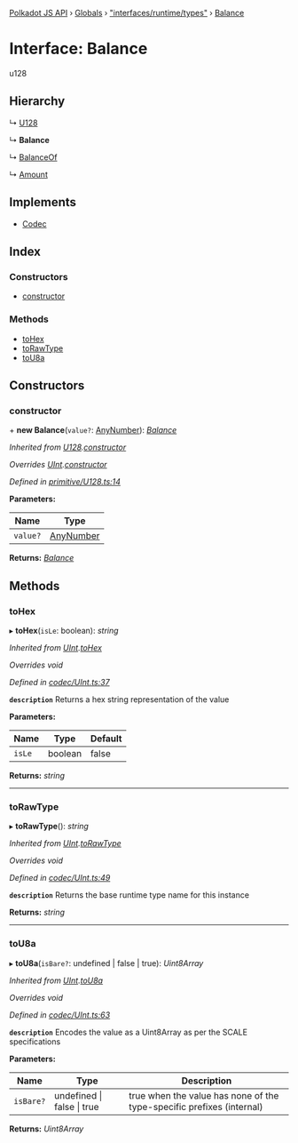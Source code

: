 [Polkadot JS API](../README.md) › [Globals](../globals.md) › ["interfaces/runtime/types"](../modules/_interfaces_runtime_types_.md) › [Balance](_interfaces_runtime_types_.balance.md)

# Interface: Balance

u128

## Hierarchy

  ↳ [U128](../classes/_primitive_u128_.u128.md)

  ↳ **Balance**

  ↳ [BalanceOf](_interfaces_runtime_types_.balanceof.md)

  ↳ [Amount](_interfaces_deprecated_types_.amount.md)

## Implements

* [Codec](_types_.codec.md)

## Index

### Constructors

* [constructor](_interfaces_runtime_types_.balance.md#constructor)

### Methods

* [toHex](_interfaces_runtime_types_.balance.md#tohex)
* [toRawType](_interfaces_runtime_types_.balance.md#torawtype)
* [toU8a](_interfaces_runtime_types_.balance.md#tou8a)

## Constructors

###  constructor

\+ **new Balance**(`value?`: [AnyNumber](../modules/_types_.md#anynumber)): *[Balance](_interfaces_runtime_types_.balance.md)*

*Inherited from [U128](../classes/_primitive_u128_.u128.md).[constructor](../classes/_primitive_u128_.u128.md#constructor)*

*Overrides [UInt](../classes/_codec_uint_.uint.md).[constructor](../classes/_codec_uint_.uint.md#constructor)*

*Defined in [primitive/U128.ts:14](https://github.com/polkadot-js/api/blob/9807ff7/packages/types/src/primitive/U128.ts#L14)*

**Parameters:**

Name | Type |
------ | ------ |
`value?` | [AnyNumber](../modules/_types_.md#anynumber) |

**Returns:** *[Balance](_interfaces_runtime_types_.balance.md)*

## Methods

###  toHex

▸ **toHex**(`isLe`: boolean): *string*

*Inherited from [UInt](../classes/_codec_uint_.uint.md).[toHex](../classes/_codec_uint_.uint.md#tohex)*

*Overrides void*

*Defined in [codec/UInt.ts:37](https://github.com/polkadot-js/api/blob/9807ff7/packages/types/src/codec/UInt.ts#L37)*

**`description`** Returns a hex string representation of the value

**Parameters:**

Name | Type | Default |
------ | ------ | ------ |
`isLe` | boolean | false |

**Returns:** *string*

___

###  toRawType

▸ **toRawType**(): *string*

*Inherited from [UInt](../classes/_codec_uint_.uint.md).[toRawType](../classes/_codec_uint_.uint.md#torawtype)*

*Overrides void*

*Defined in [codec/UInt.ts:49](https://github.com/polkadot-js/api/blob/9807ff7/packages/types/src/codec/UInt.ts#L49)*

**`description`** Returns the base runtime type name for this instance

**Returns:** *string*

___

###  toU8a

▸ **toU8a**(`isBare?`: undefined | false | true): *Uint8Array*

*Inherited from [UInt](../classes/_codec_uint_.uint.md).[toU8a](../classes/_codec_uint_.uint.md#tou8a)*

*Overrides void*

*Defined in [codec/UInt.ts:63](https://github.com/polkadot-js/api/blob/9807ff7/packages/types/src/codec/UInt.ts#L63)*

**`description`** Encodes the value as a Uint8Array as per the SCALE specifications

**Parameters:**

Name | Type | Description |
------ | ------ | ------ |
`isBare?` | undefined &#124; false &#124; true | true when the value has none of the type-specific prefixes (internal)  |

**Returns:** *Uint8Array*
